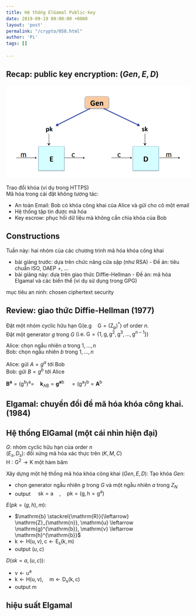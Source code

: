 ```yaml
---
title: Hệ thống ElGamal Public-key
date: 2019-09-19 00:00:00 +0000
layout: 'post'
permalink: "/crypto/058.html"
author: 'Pi'
tags: []

---
```


## Recap: public key encryption: $(Gen,	E,	D)$

<img src="https://raw.githubusercontent.com/x3pi/storage/master/images/crypto/019.PNG">

Trao đổi khóa (ví dụ trong HTTPS)<br/>
Mã hóa trong cài đặt không tương tác:
- An toàn Email: Bob có khóa công khai của Alice và gửi cho cô một email
- Hệ thống tập tin được mã hóa
- Key escrow: phục hồi dữ liệu mà không cần chìa khóa của Bob

## Constructions

Tuần này: hai nhóm của các chương trình mã hóa khóa công khai
- bài giảng trước: dựa trên chức năng cửa sập (như RSA) - Đề án: tiêu chuẩn ISO, OAEP +, ...
- bài giảng này: dựa trên giao thức Diffie-Hellman - Đề án: mã hóa Elgamal và các biến thể (ví dụ sử dụng trong GPG)

mục tiêu an ninh: chosen ciphertext security

## Review: giao thức Diffie-Hellman (1977)

Đặt một nhóm cyclic hữu hạn $\mathrm{G}\left(\mathrm{e.g} \quad \mathrm{G}=\left(\mathrm{Z}_{\mathrm{p}}\right)^{\ast}\right)$ of order $n$.<br/>
Đặt một generator $g$ trong $G$ $\left.\text { (i.e. } \mathrm{G}=\left\{1, \mathrm{g}, \mathrm{g}^{2}, \mathrm{g}^{3}, \ldots, \mathrm{g}^{n-1}\right\}\right)$

Alice: chọn ngẫu nhiên $a$ trong ${1, ..., n}$<br/>
Bob: chọn ngẫu nhiên $b$ trong ${1, ..., n}$

Alice: gửi $A=g^{a}$ tới Bob<br/>
Bob: gửi $B=g^{b}$ tới Alice

$\mathbf{B}^{\mathbf{a}}=\left(\mathrm{g}^{\mathrm{b}}\right)^{\mathrm{a}}=\quad \mathbf{k}_{\mathrm{AB}}=\mathbf{g}^{\mathbf{a} \mathrm{b}} \quad=\left(\mathrm{g}^{\mathrm{a}}\right)^{\mathrm{b}}=\mathbf{A}^{\mathrm{b}}$

## Elgamal: chuyển đổi để mã hóa khóa công khai. 	(1984)


## Hệ thống ElGamal (một cái nhìn hiện đại)

$G$: nhóm cyclic hữu hạn của order $n$<br/>
$\left(E_{s}, D_{s}\right)$: đối xứng mã hóa xác thực trên $(K,M,C)$<br/>
$\mathrm{H} : \mathrm{G}^{2} \rightarrow \mathrm{K}$ một hàm băm

Xây dựng một hệ thống mã hóa khóa công khai	$(Gen, E, D)$:
Tạo khóa $Gen$:
- chọn generator ngẫu nhiên $g$ trong $G$ và một ngẫu nhiên $a$ trong $Z_N$
- output $\quad \mathrm{sk}=\mathrm{a} \quad, \quad \mathrm{pk}=\left(\mathrm{g}, \mathrm{h}=\mathrm{g}^{\mathrm{a}}\right)$

$E(p k=(g, h), m)$:
- $\mathrm{b} \stackrel{\mathrm{R}}{\leftarrow} \mathrm{Z}_{\mathrm{n}}, \mathrm{u} \leftarrow \mathrm{g}^{\mathrm{b}}, \mathrm{v} \leftarrow \mathrm{h}^{\mathrm{b}}$
- $\mathrm{k} \leftarrow \mathrm{H}(\mathrm{u}, \mathrm{v}), \mathrm{c} \leftarrow \mathrm{E}_{\mathrm{s}}(\mathrm{k}, \mathrm{m})$
- output $(u, c)$

$D(s k=a,(u, c))$:
- $\mathrm{v} \leftarrow \mathrm{u}^{\mathrm{a}}$
- $\mathrm{k} \leftarrow \mathrm{H}(\mathrm{u}, \mathrm{v}), \quad \mathrm{m} \leftarrow \mathrm{D}_{\mathrm{s}}(\mathrm{k}, \mathrm{c})$
- output $\mathrm{m}$

## hiệu suất Elgamal



